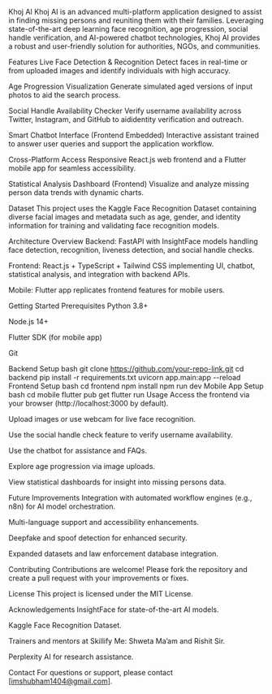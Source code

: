 Khoj AI
Khoj AI is an advanced multi-platform application designed to assist in finding missing persons and reuniting them with their families. Leveraging state-of-the-art deep learning face recognition, age progression, social handle verification, and AI-powered chatbot technologies, Khoj AI provides a robust and user-friendly solution for authorities, NGOs, and communities.

Features
Live Face Detection & Recognition
Detect faces in real-time or from uploaded images and identify individuals with high accuracy.

Age Progression Visualization
Generate simulated aged versions of input photos to aid the search process.

Social Handle Availability Checker
Verify username availability across Twitter, Instagram, and GitHub to aididentity verification and outreach.

Smart Chatbot Interface (Frontend Embedded)
Interactive assistant trained to answer user queries and support the application workflow.

Cross-Platform Access
Responsive React.js web frontend and a Flutter mobile app for seamless accessibility.

Statistical Analysis Dashboard (Frontend)
Visualize and analyze missing person data trends with dynamic charts.

Dataset
This project uses the Kaggle Face Recognition Dataset containing diverse facial images and metadata such as age, gender, and identity information for training and validating face recognition models.

Architecture Overview
Backend:
FastAPI with InsightFace models handling face detection, recognition, liveness detection, and social handle checks.

Frontend:
React.js + TypeScript + Tailwind CSS implementing UI, chatbot, statistical analysis, and integration with backend APIs.

Mobile:
Flutter app replicates frontend features for mobile users.

Getting Started
Prerequisites
Python 3.8+

Node.js 14+

Flutter SDK (for mobile app)

Git

Backend Setup
bash
git clone https://github.com/your-repo-link.git
cd backend
pip install -r requirements.txt
uvicorn app.main:app --reload
Frontend Setup
bash
cd frontend
npm install
npm run dev
Mobile App Setup
bash
cd mobile
flutter pub get
flutter run
Usage
Access the frontend via your browser (http://localhost:3000 by default).

Upload images or use webcam for live face recognition.

Use the social handle check feature to verify username availability.

Use the chatbot for assistance and FAQs.

Explore age progression via image uploads.

View statistical dashboards for insight into missing persons data.

Future Improvements
Integration with automated workflow engines (e.g., n8n) for AI model orchestration.

Multi-language support and accessibility enhancements.

Deepfake and spoof detection for enhanced security.

Expanded datasets and law enforcement database integration.

Contributing
Contributions are welcome! Please fork the repository and create a pull request with your improvements or fixes.

License
This project is licensed under the MIT License.

Acknowledgements
InsightFace for state-of-the-art AI models.

Kaggle Face Recognition Dataset.

Trainers and mentors at Skillify Me: Shweta Ma’am and Rishit Sir.

Perplexity AI for research assistance.

Contact
For questions or support, please contact [imshubham1404@gmail.com].
